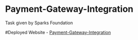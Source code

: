 # Payment-Gateway-Integration
Task given by Sparks Foundation

#Deployed Website - <a href="https://sanskritikushik5.github.io/Payment-Gateway-Integration/index.html">Payment-Gateway-Integration</a>
